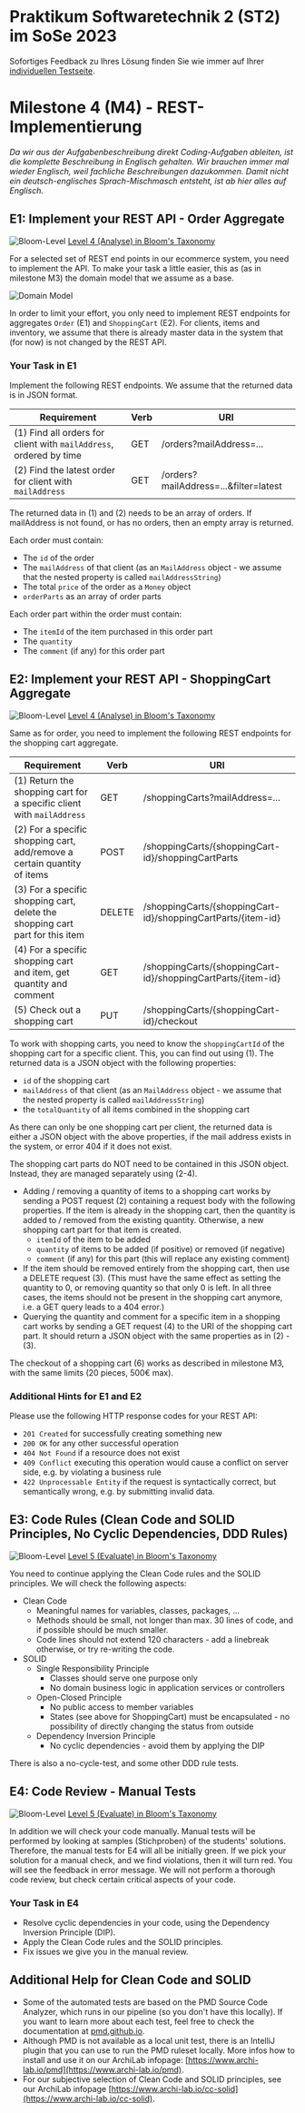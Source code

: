 # Praktikum Softwaretechnik 2 (ST2) im SoSe 2023

Sofortiges Feedback zu Ihres Lösung finden Sie wie immer auf Ihrer 
[individuellen Testseite](http://students.pages.archi-lab.io/st2/ss23/m4/test/ST2M4_tests_group_17e20b68-b235-4f9d-bbfe-14ae6fe6b251).


# Milestone 4 (M4) - REST-Implementierung

_Da wir aus der Aufgabenbeschreibung direkt Coding-Aufgaben ableiten, ist die komplette Beschreibung in Englisch
gehalten. Wir brauchen immer mal wieder Englisch, weil fachliche Beschreibungen dazukommen. Damit nicht
ein deutsch-englisches Sprach-Mischmasch entsteht, ist ab hier alles auf Englisch._


## E1: Implement your REST API - Order Aggregate

![Bloom-Level](./images/4-filled-32.png)
[Level 4 (Analyse) in Bloom's Taxonomy](https://www.archi-lab.io/infopages/material/blooms_taxonomy.html#level4)

For a selected set of REST end points in our ecommerce system, you need to implement the API. To make your task 
a little easier, this as (as in milestone M3) the domain model that we assume as a base.

![Domain Model](./model/DomainModel.jpg)

In order to limit your effort, you only need to implement REST endpoints for aggregates `Order` (E1) and `ShoppingCart` (E2).
For clients, items and inventory, we assume that there is already master data in the system that (for now) 
is not changed by the REST API.


### Your Task in E1

Implement the following REST endpoints. We assume that the returned data is in JSON format.

| Requirement                                                                    | Verb  | URI                                           | 
|--------------------------------------------------------------------------------|-------|-----------------------------------------------|
| (1) Find all orders for client with `mailAddress`, ordered by time   | GET   | /orders?mailAddress=...               |
| (2) Find the latest order for client with `mailAddress`              | GET   | /orders?mailAddress=...&filter=latest |


The returned data in (1) and (2) needs to be an array of orders. If mailAddress is not found, or has no orders, 
then an empty array is returned.

Each order must contain:
- The `id` of the order 
- The `mailAddress` of that client (as an `MailAddress` object - we assume that the nested property
  is called `mailAddressString`)
- The total `price` of the order as a `Money` object
- `orderParts` as an array of order parts

Each order part within the order must contain:
- The `itemId` of the item purchased in this order part
- The `quantity` 
- The `comment` (if any) for this order part



## E2: Implement your REST API - ShoppingCart Aggregate

![Bloom-Level](./images/4-filled-32.png)
[Level 4 (Analyse) in Bloom's Taxonomy](https://www.archi-lab.io/infopages/material/blooms_taxonomy.html#level4)

Same as for order, you need to implement the following REST endpoints for the shopping cart aggregate.


| Requirement                                                                     | Verb   | URI                                                                    | 
|---------------------------------------------------------------------------------|--------|------------------------------------------------------------------------|
| (1) Return the shopping cart for a specific client with `mailAddress`      | GET    | /shoppingCarts?mailAddress=...                                  |   
| (2) For a specific shopping cart, add/remove a certain quantity of items         | POST   | /shoppingCarts/{shoppingCart-id}/shoppingCartParts                |
| (3) For a specific shopping cart, delete the shopping cart part for this item | DELETE | /shoppingCarts/{shoppingCart-id}/shoppingCartParts/{item-id} |
| (4) For a specific shopping cart and item, get quantity and comment              | GET    | /shoppingCarts/{shoppingCart-id}/shoppingCartParts/{item-id} |
| (5) Check out a shopping cart                                                        | PUT    | /shoppingCarts/{shoppingCart-id}/checkout                                  |    

To work with shopping carts, you need to know the `shoppingCartId` of the shopping cart for a specific client.
This, you can find out using (1). The returned data is a JSON object with the following properties:
- `id` of the shopping cart
- `mailAddress` of that client (as an `MailAddress` object - we assume that the nested property
  is called `mailAddressString`)
- the `totalQuantity` of all items combined in the shopping cart

As there can only be one shopping cart per client, the returned data is either a JSON object with the above properties,
if the mail address exists in the system, or error 404 if it does not exist. 

The shopping cart parts do NOT need to be contained in this JSON object. Instead, they are
managed separately using (2-4).
- Adding / removing a quantity of items to a shopping cart works by sending a POST request (2) containing
  a request body with the following properties. If the item is already in the shopping cart, then the 
  quantity is added to / removed from the existing quantity. Otherwise, a new shopping cart part for 
  that item is created.
  - `itemId` of the item to be added
  - `quantity` of items to be added (if positive) or removed (if negative)
  - `comment` (if any) for this part (this will replace any existing comment)
- If the item should be removed entirely from the shopping cart, then use a DELETE request (3). (This must
  have the same effect as setting the quantity to 0, or removing quantity so that only 0 is left.
  In all three cases, the items should not be present in the shopping cart anymore, i.e. a GET query
  leads to a 404 error.)
- Querying the quantity and comment for a specific item in a shopping cart works by sending a 
  GET request (4) to the URI of the shopping cart part. It should return a JSON object with the 
  same properties as in (2) - (3).

The checkout of a shopping cart (6) works as described in milestone M3, with the same limits (20 pieces, 500€ max).


### Additional Hints for E1 and E2

Please use the following HTTP response codes for your REST API:
- `201 Created` for successfully creating something new
- `200 OK` for any other successful operation
- `404 Not Found` if a resource does not exist
- `409 Conflict` executing this operation would cause a conflict on server side, e.g. by violating a business rule
- `422 Unprocessable Entity` if the request is syntactically correct, but semantically wrong, e.g. by 
   submitting invalid data.



## E3: Code Rules (Clean Code and SOLID Principles, No Cyclic Dependencies, DDD Rules)

![Bloom-Level](./images/5-filled-32.png)
[Level 5 (Evaluate) in Bloom's Taxonomy](https://www.archi-lab.io/infopages/material/blooms_taxonomy.html#level5)

You need to continue applying the Clean Code rules and the SOLID principles. We will check the following aspects:

* Clean Code
    * Meaningful names for variables, classes, packages, ...
    * Methods should be small, not longer than max. 30 lines of code, and if possible should be much smaller.
    * Code lines should not extend 120 characters - add a linebreak otherwise, or try re-writing the code.
* SOLID
    * Single Responsibility Principle
        * Classes should serve one purpose only
        * No domain business logic in application services or controllers
    * Open-Closed Principle
        * No public access to member variables
        * States (see above for ShoppingCart) must be encapsulated - no possibility of directly changing the status from outside
    * Dependency Inversion Principle
        * No cyclic dependencies - avoid them by applying the DIP

There is also a no-cycle-test, and some other DDD rule tests. 



## E4: Code Review - Manual Tests

![Bloom-Level](./images/5-filled-32.png)
[Level 5 (Evaluate) in Bloom's Taxonomy](https://www.archi-lab.io/infopages/material/blooms_taxonomy.html#level5)

In addition we will check your code manually. Manual tests will be performed by 
looking at samples (Stichproben) of the students' solutions. Therefore, the manual
tests for E4 will all be initially green. If we pick your solution for a manual check, and we find violations, then
it will turn red. You will see the feedback in error message. We will not perform a thorough code review, but
check certain critical aspects of your code.

### Your Task in E4

* Resolve cyclic dependencies in your code, using the Dependency Inversion Principle (DIP). 
* Apply the Clean Code rules and the SOLID principles. 
* Fix issues we give you in the manual review.


## Additional Help for Clean Code and SOLID

- Some of the automated tests are based on the PMD Source Code Analyzer, which runs in our pipeline (so you
  don't have this locally). If you want to learn more about each test, feel free to check the
  documentation at [pmd.github.io](https://pmd.github.io/latest/pmd_rules_java.html).
- Although PMD is not available as a local unit test, there is an IntelliJ plugin that you can use to 
  run the PMD ruleset locally. More infos how to install and use it on our ArchiLab infopage:
  [https://www.archi-lab.io/pmd](https://www.archi-lab.io/pmd).
- For our subjective selection of Clean Code and SOLID principles, see our ArchiLab infopage
  [https://www.archi-lab.io/cc-solid](https://www.archi-lab.io/cc-solid).



